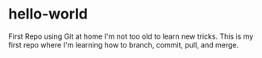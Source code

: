 # hello-world
First Repo using Git at home
I'm not too old to learn new tricks. This is my first repo where I'm learning how to branch, commit, pull, and merge.
